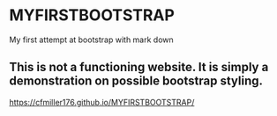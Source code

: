 # MYFIRSTBOOTSTRAP

My first attempt at bootstrap with mark down 

## This is not a functioning website. It is simply a demonstration on possible bootstrap styling.

https://cfmiller176.github.io/MYFIRSTBOOTSTRAP/

